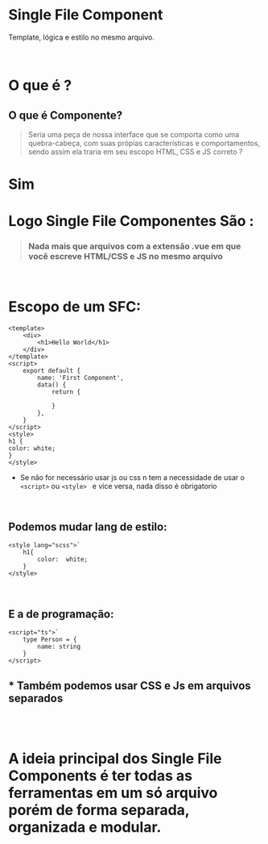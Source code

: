 # Single File Component
Template, lógica e estilo no mesmo arquivo.

<br>

# O que é ?
## O que é Componente?
>Seria uma peça de nossa interface que se comporta como uma quebra-cabeça, com suas própias características e comportamentos, sendo assim ela traria em seu escopo HTML, CSS e JS correto ?
# Sim

# Logo Single File Componentes São :
>### Nada mais que arquivos com a extensão .vue em que você escreve HTML/CSS e JS no mesmo arquivo 
<br>

# Escopo de um SFC:
```
<template>
    <div>
        <h1>Hello World</h1>
    </div>
</template>
<script>
    export default {
        name: 'First Component',
        data() {
            return {

            }
        },
    }
</script>
<style>
h1 {
color: white;
}
</style>
```

- Se não for necessário usar js ou css n tem a necessidade de usar o `<script>` ou `<style> ` e vice versa, nada disso é obrigatorio

<br>

## Podemos mudar lang de estilo:
```
<style lang="scss">`
    h1{
        color:  white;
    }
</style>
````

<br>

## E a de programação:
```
<script="ts">`
    type Person = {
        name: string
    }
</script>
````
## * Também podemos usar CSS e Js em arquivos separados

<br> 
<br>

# A ideia principal dos Single File Components é ter todas as ferramentas em um só arquivo porém de forma separada, organizada e modular.
